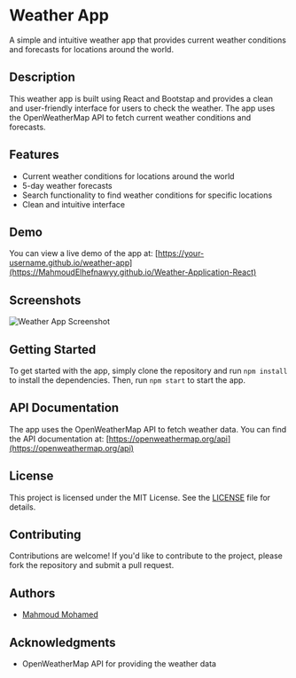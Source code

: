 # Weather App

A simple and intuitive weather app that provides current weather conditions and forecasts for locations around the world.

## Description

This weather app is built using React and Bootstap and provides a clean and user-friendly interface for users to check the weather. The app uses the OpenWeatherMap API to fetch current weather conditions and forecasts.

## Features

* Current weather conditions for locations around the world
* 5-day weather forecasts
* Search functionality to find weather conditions for specific locations
* Clean and intuitive interface

## Demo

You can view a live demo of the app at: [https://your-username.github.io/weather-app](https://MahmoudElhefnawyy.github.io/Weather-Application-React)

## Screenshots

![Weather App Screenshot](https://drive.google.com/file/d/146TtfVzUyNl3rtOA5Sm4aJ2jXqYu7OVR/view?usp=drivesdk)

## Getting Started

To get started with the app, simply clone the repository and run `npm install` to install the dependencies. Then, run `npm start` to start the app.

## API Documentation

The app uses the OpenWeatherMap API to fetch weather data. You can find the API documentation at: [https://openweathermap.org/api](https://openweathermap.org/api)

## License

This project is licensed under the MIT License. See the [LICENSE](https://github.com/MahmoudElhefnawyy/weather-app/blob/master/LICENSE) file for details.

## Contributing

Contributions are welcome! If you'd like to contribute to the project, please fork the repository and submit a pull request.

## Authors

* [Mahmoud Mohamed](https:MahmoudElhefnawyy//github.com/)

## Acknowledgments

* OpenWeatherMap API for providing the weather data
